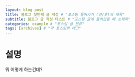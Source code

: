 ```yaml
---
layout: blog post
title: 블로그 첫번째 글 작성 # "포스팅 들어가기 (전/후)의 제목"
subtitle: 블로그 글 작성 테스트 # "포스팅 글에 들어갔을 때 소제목"
categories: example # "포스팅 글 분류"
tags: [archives] # "각 포스팅의 태그"
---
```


# 설명
뭐 어떻게 하는건데?
